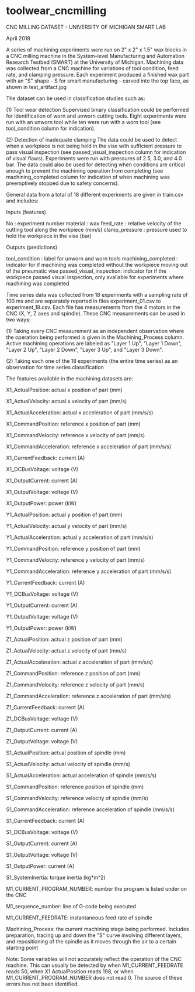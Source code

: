# toolwear_cncmilling

CNC MILLING DATASET - UNIVERSITY OF MICHIGAN SMART LAB

April 2018

A series of machining experiments were run on 2" x 2" x 1.5" wax blocks in a CNC milling machine in the 
System-level Manufacturing and Automation Research Testbed (SMART) at the University of Michigan. 
Machining data was collected from a CNC machine for variations of tool condition, feed rate, and 
clamping pressure. Each experiment produced a finished wax part with an "S" shape - S for smart 
manufacturing - carved into the top face, as shown in test_artifact.jpg


The dataset can be used in classification studies such as:

(1) Tool wear detection
Supervised binary classification could be performed for identification of worn and unworn cutting tools. 
Eight experiments were run with an unworn tool while ten were run with a worn tool 
(see tool_condition column for indication).

(2) Detection of inadequate clamping
The data could be used to detect when a workpiece is not being held in the vise with sufficient pressure 
to pass visual inspection (see passed_visual_inspection column for indication of visual flaws). 
Experiments were run with pressures of 2.5, 3.0, and 4.0 bar. The data could also be used for detecting 
when conditions are critical enough to prevent the machining operation from completing 
(see machining_completed column for indication of when machining was preemptively stopped due to safety concerns).


General data from a total of 18 different experiments are given in train.csv and includes:

Inputs (features)

No : experiment number
material : wax
feed_rate : relative velocity of the cutting tool along the workpiece (mm/s)
clamp_pressure : pressure used to hold the workpiece in the vise (bar)

Outputs (predictions)

tool_condition : label for unworn and worn tools
machining_completed : indicator for if machining was completed without the workpiece moving out of 
the pneumatic vise
passed_visual_inspection: indicator for if the workpiece passed visual inspection, only available for 
experiments where machining was completed


Time series data was collected from 18 experiments with a sampling rate of 100 ms and are separately 
reported in files experiment_01.csv to experiment_18.csv. Each file has measurements from the 4 motors in 
the CNC (X, Y, Z axes and spindle). These CNC measurements can be used in two ways:

(1) Taking every CNC measurement as an independent observation where the operation being performed is 
given in the Machining_Process column. Active machining operations are labeled as "Layer 1 Up", 
"Layer 1 Down", "Layer 2 Up", "Layer 2 Down", "Layer 3 Up", and "Layer 3 Down". 

(2) Taking each one of the 18 experiments (the entire time series) as an observation for time series 
classification


The features available in the machining datasets are:

X1_ActualPosition: actual x position of part (mm)

X1_ActualVelocity: actual x velocity of part (mm/s)

X1_ActualAcceleration: actual x acceleration of part (mm/s/s)

X1_CommandPosition: reference x position of part (mm)

X1_CommandVelocity: reference x velocity of part (mm/s)

X1_CommandAcceleration: reference x acceleration of part (mm/s/s)

X1_CurrentFeedback: current (A)

X1_DCBusVoltage: voltage (V)

X1_OutputCurrent: current (A)

X1_OutputVoltage: voltage (V)

X1_OutputPower: power (kW)

Y1_ActualPosition: actual y position of part (mm)

Y1_ActualVelocity: actual y velocity of part (mm/s)

Y1_ActualAcceleration: actual y acceleration of part (mm/s/s)

Y1_CommandPosition: reference y position of part (mm)

Y1_CommandVelocity: reference y velocity of part (mm/s)

Y1_CommandAcceleration: reference y acceleration of part (mm/s/s)

Y1_CurrentFeedback: current (A)

Y1_DCBusVoltage: voltage (V)

Y1_OutputCurrent: current (A)

Y1_OutputVoltage: voltage (V)

Y1_OutputPower: power (kW)

Z1_ActualPosition: actual z position of part (mm)

Z1_ActualVelocity: actual z velocity of part (mm/s)

Z1_ActualAcceleration: actual z acceleration of part (mm/s/s)

Z1_CommandPosition: reference z position of part (mm)

Z1_CommandVelocity: reference z velocity of part (mm/s)

Z1_CommandAcceleration: reference z acceleration of part (mm/s/s)

Z1_CurrentFeedback: current (A)

Z1_DCBusVoltage: voltage (V)

Z1_OutputCurrent: current (A)

Z1_OutputVoltage: voltage (V)

S1_ActualPosition: actual position of spindle (mm)

S1_ActualVelocity: actual velocity of spindle (mm/s)

S1_ActualAcceleration: actual acceleration of spindle (mm/s/s)

S1_CommandPosition: reference position of spindle (mm)

S1_CommandVelocity: reference velocity of spindle (mm/s)

S1_CommandAcceleration: reference acceleration of spindle (mm/s/s)

S1_CurrentFeedback: current (A)

S1_DCBusVoltage: voltage (V)

S1_OutputCurrent: current (A)

S1_OutputVoltage: voltage (V)

S1_OutputPower: current (A)

S1_SystemInertia: torque inertia (kg*m^2)

M1_CURRENT_PROGRAM_NUMBER: number the program is listed under on the CNC

M1_sequence_number: line of G-code being executed

M1_CURRENT_FEEDRATE: instantaneous feed rate of spindle

Machining_Process: the current machining stage being performed. Includes preparation, tracing up  and down the "S" curve involving different layers, and repositioning of the spindle as it moves through the air to a certain starting point


Note: Some variables will not accurately reflect the operation of the CNC machine. This can usually be detected by when M1_CURRENT_FEEDRATE reads 50, when X1 ActualPosition reads 198, or when M1_CURRENT_PROGRAM_NUMBER does not read 0. The source of these errors has not been identified.
